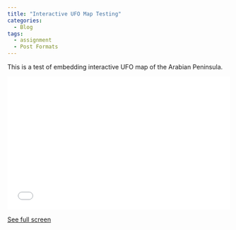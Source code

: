 ```yaml
---
title: "Interactive UFO Map Testing"
categories:
  - Blog
tags:
  - assignment
  - Post Formats
---
```

This is a test of embedding interactive UFO map of the Arabian Peninsula. <br>
<iframe width="100%" height="300px" frameborder="0" allowfullscreen allow="geolocation" src="//umap.openstreetmap.fr/en/map/new/?scaleControl=false&miniMap=false&scrollWheelZoom=false&zoomControl=true&editMode=disabled&moreControl=true&searchControl=null&tilelayersControl=null&embedControl=null&datalayersControl=true&onLoadPanel=none&captionBar=false&captionMenus=true"></iframe><p><a href="//umap.openstreetmap.fr/en/map/new/?scaleControl=false&miniMap=false&scrollWheelZoom=true&zoomControl=true&editMode=disabled&moreControl=true&searchControl=null&tilelayersControl=null&embedControl=null&datalayersControl=true&onLoadPanel=none&captionBar=false&captionMenus=true">See full screen</a></p>